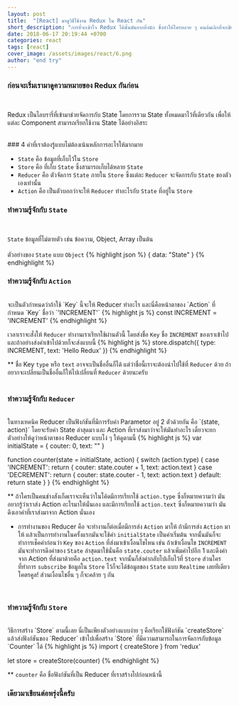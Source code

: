 ```yaml
---
layout: post
title:  "[React] มาดูวิธีใช้งาน Redux ใน React กัน"
short_description: "การที่จะเข้าใจ Redux ได้นั้นมันยากยิ่งนัก ซึ่งทำให้ใครหลาย ๆ คนล้มเลิกที่จะเขียน React ไปซะส่วนใหญ่ แต่วันนี้เราจะมาจีบ Redux แบบบ้าน ๆ กัน"
date: 2018-06-17 20:19:44 +0700
categories: react
tags: [react]
cover_image: /assets/images/react/6.png
author: "end try"
---
```


### ก่อนจะเริ่มเรามาดูความหมายของ Redux กันก่อน
<br>

Redux เป็นไลบรารี่ที่เข้ามาช่วยจัดการกับ State โดยการรวม State ทั้งหมดมาไว้ที่เดียวกัน เพื่อให้แต่ละ Component สามารถเรียกใช้งาน State ได้อย่างอิสระ

<br>
### 4 คำที่เราต้องรู้แบบไม่ต้องเน้นหลักการอะไรให้มากมาย

- `State`     คือ ข้อมูลที่เก็บไว้ใน `Store`
- `Store`     คือ ที่เก็บ `State` ซึ่งสามารถเก็บได้หลาย `State`
- `Reducer`   คือ ตัวจัดการ `State` ภายใน `Store` ซึ่งแต่ละ `Reducer` จะจัดการกับ `State` ของตัวเองเท่านั้น
- `Action`    คือ เป็นตัวบอกว่าจะให้ `Reducer` ทำอะไรกับ `State` ที่อยู่ใน `Store`

### ทำความรู้จักกับ `State` 
<br>

`State` ข้อมูลที่ไม่ตายตัว เช่น ข้อความ, Object, Array เป็นต้น 
<br><br>
ตัวอย่างของ `State` แบบ `Object`
{% highlight json %}
{ data: "State" }
{% endhighlight %}

### ทำความรู้จักกับ `Action`
<br>
จะเป็นตัวกำหนดว่าถ้าใช้ `Key` นี้จะให้ Reducer ทำอะไร และนี่คือหน้าตาของ `Action` ที่กำหนด `Key` ชื่อว่า `'INCREMENT'`
{% highlight js %}
const INCREMENT = 'INCREMENT'
{% endhighlight %}

เวลาเราจะสั่งให้ `Reducer` ทำงานเราเรียกใช้ผ่านตัวนี้ โดยส่งชื่อ `Key` ชื่อ `INCREMENT` ของเราเข้าไป และถ้าอย่างส่งค่าเข้าไปด้วยก็จะส่งแบบนี้ 
{% highlight js %}
store.dispatch({
  type: INCREMENT,
  text: 'Hello Redux'
})
{% endhighlight %}

** ชื่อ Key `type` หรือ `text` อาจจะเป็นชื่ออื่นก็ได้ แต่ว่าชื่อนี้เราจะต้องนำไปใช้ที่ `Reducer` ด้วย ถ้าอยากจะเปลี่ยนเป็นชื่ออื่นก็ให้ไปเปลี่ยนที่ `Reducer` ด้วยนะครับ
<br>
<br>

### ทำความรู้จักกับ `Reducer`
<br>
ในทางเทคนิค Reducer เป็นฟังก์ชันที่มีการรับค่า Parametor อยู่ 2 ตัวด้วยกัน คือ `(state, action)` โดยจะรับค่า State ล่าสุดมา และ Action ที่เราส่งมาว่าจะให้มันทำอะไร เดี๋ยวจะยกตัวอย่างให้ดูว่าหน้าตาของ Reducer แบบโง่ ๆ ให้ดูตามนี้
{% highlight js %}
var initialState = { couter: 0, text: "" }

function counter(state = initialState, action) {
  switch (action.type) {
  case 'INCREMENT':
    return {
        couter: state.couter + 1,
        text: action.text
    }
  case 'DECREMENT':
    return {
        couter: state.couter - 1,
        text: action.text
    }
  default:
    return state
  }
}
{% endhighlight %}

** ถ้าใครเป็นคนช่างสังเก็ดเราจะเห็นว่าในโค้ดมีการเรียกใช้ `action.type` ซึ่งก็หมายความว่า มันอยากรู้ว่าเราส่ง Action อะไรมาให้นั่นเอง และมีการเรียกใช้ `action.text` ซึ่งก็หมายความว่า มันดึงเอาค่าที่เราส่งมาจาก Action นั่นเอง
<br>

- การทำงานของ Reducer คือ จะทำงานก็ต่อเมื่อมีการส่ง `Action` มาให้ ถ้ามีการส่ง `Action` มาให้ แล้วเป็นการทำงานในครั้งแรกมันจะใช้ค่า `initialState` เป็นค่าเริ่มต้น จากนั้นมันก็จะทำการเช็คค่าก่อนว่า `Key` ของ `Action` ที่ส่งมาเข้าเงื่อนไขไหน เช่น ถ้าเข้าเงื่อนไข `INCREMENT` มันจะทำการดึงค่าของ `State` ล่าสุดมาใช้นั่นคือ `state.couter` แล้วเพิ่มค่าไปอีก 1  และดึงค่าจาก Action ที่ส่งมาด้วยคือ `action.text` จากนั้นก็ส่งค่ากลับไปเก็บไว้ที่ `Store` ส่วนใครที่ทำการ `subscribe` ข้อมูลใน `Store` ไว้ก็จะได้ข้อมูลของ `State` แบบ `Realtime` เลยทีเดียว โคตรคูล! ส่วนเงื่อนไขอื่น ๆ ก็จะคล้าย ๆ กัน
<br>

### ทำความรู้จักกับ `Store` 
<br>
วิธีการสร้าง `Store` ตามนี้เลย นี่เป็นเพียงตัวอย่างแบบง่าย ๆ คือเรียกใช้ฟังก์ชัน `createStore` แล้วส่งฟังก์ชันของ `Reducer` เข้าไปเพื่อสร้าง `Store` ที่มีความสามารถในการจัดการกับข้อมูล `Counter` ได้
{% highlight js %}
import { createStore } from 'redux'

let store = createStore(counter)
{% endhighlight %}

** `counter` คือ ชื่อฟังก์ชันที่เป็น Reducer ที่เราสร้างไปก่อนหน้านี้


### เด๊ยวมาเขียนต่อพรุ่งนี้ครับ

<br>
<br>
<br>